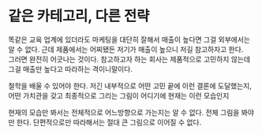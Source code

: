# 같은 카테고리, 다른 전략

똑같은 교육 업계에 있더라도 마케팅을 대단히 잘해서 매출이 높다면 그걸 외부에서는 알 수 없다.
근데 제품에서는 어찌됐든 저기가 매출이 높으니 저길 참고하자고 한다.  
그러면 완전히 어긋나는 것이다.
참고하고자 하는 회사는 제품적으로 고민하지 않는데 그걸 매출만 높다고 따라하는 격이니말이다.

철학을 배울 수 있어야 한다.
저긴 내부적으로 어떤 고민 끝에 이런 결론에 도달했는지, 어떤 가치관을 갖고 최종적으로 그리는 그림이 어디기에 현재는 이런 모습인지

현재의 모습만 봐서는 전체적으로 어느방향으로 가는지는 알 수 없다.
전체 그림을 봐야만 한다.
단편적으로만 따라해서는 절대 큰 그림으로 이어질 수 없다.